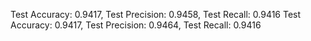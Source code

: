 Test Accuracy: 0.9417, Test Precision: 0.9458, Test Recall: 0.9416
Test Accuracy: 0.9417, Test Precision: 0.9464, Test Recall: 0.9416
